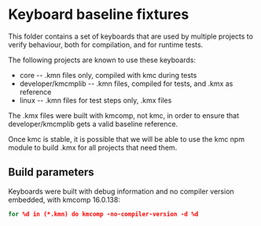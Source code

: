 # Keyboard baseline fixtures

This folder contains a set of keyboards that are used by multiple projects to
verify behaviour, both for compilation, and for runtime tests.

The following projects are known to use these keyboards:
* core -- .kmn files only, compiled with kmc during tests
* developer/kmcmplib -- .kmn files, compiled for tests, and .kmx as reference
* linux -- .kmn files for test steps only, .kmx files

The .kmx files were built with kmcomp, not kmc, in order to ensure that
developer/kmcmplib gets a valid baseline reference.

Once kmc is stable, it is possible that we will be able to use the kmc npm
module to build .kmx for all projects that need them.

## Build parameters

Keyboards were built with debug information and no compiler version embedded,
with kmcomp 16.0.138:

```bat
for %d in (*.kmn) do kmcomp -no-compiler-version -d %d
```
